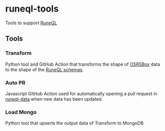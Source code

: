 # runeql-tools
Tools to support [RuneQL](https://github.com/schmidlidev/runeql)

## Tools

### Transform

Python tool and GitHub Action that transforms the shape of [OSRSBox](https://github.com/osrsbox/osrsbox-db) data to the shape of the [RuneQL schemas](https://www.runeql.com/schema/).

### Auto PR

Javascript GitHub Action used for automatically opening a pull request in [runeql-data](https://github.com/schmidlidev/runeql-data) when new data has been updated.

### Load Mongo

Python tool that upserts the output data of Transform to MongoDB
